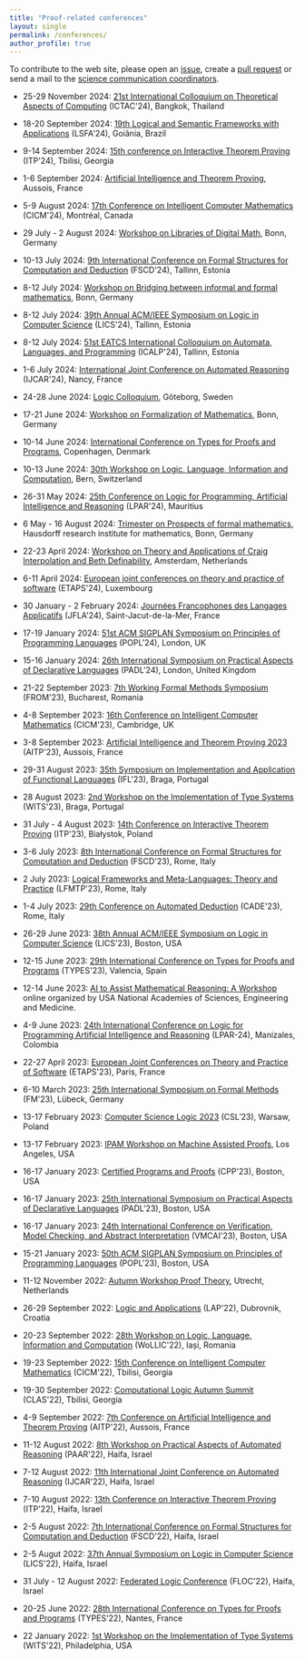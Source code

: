 ```yaml
---
title: "Proof-related conferences"
layout: single
permalink: /conferences/
author_profile: true
---
```


To contribute to the web site, please open an [issue](https://github.com/EuroProofNet/europroofnet.github.io/issues), create a [pull request](https://github.com/EuroProofNet/europroofnet.github.io) or send a mail to the [science communication coordinators](../contact).

- 25-29 November 2024: [21st International Colloquium on Theoretical Aspects of Computing](https://ictac2024.cs.ait.ac.th/) (ICTAC'24), Bangkok, Thailand

- 18-20 September 2024: [19th Logical and Semantic Frameworks with Applications](https://sites.google.com/ufg.br/lsfa2024) (LSFA'24), Goiânia, Brazil

- 9-14 September 2024: [15th conference on Interactive Theorem Proving](https://itp-conference.github.io/) (ITP'24), Tbilisi, Georgia

- 1-6 September 2024: [Artificial Intelligence and Theorem Proving](http://aitp-conference.org/2024), Aussois, France

- 5-9 August 2024: [17th Conference on Intelligent Computer Mathematics](https://cicm-conference.org/2024/) (CICM'24), Montréal, Canada

- 29 July - 2 August 2024: [Workshop on Libraries of Digital Math](https://www.him.uni-bonn.de/programs/future-programs/future-trimester-programs/prospects-of-formal-mathematics/libraries-of-digital-math/), Bonn, Germany

- 10-13 July 2024: [9th International Conference on Formal Structures for Computation and Deduction](https://cs.ioc.ee/fscd24/) (FSCD'24), Tallinn, Estonia

- 8-12 July 2024: [Workshop on Bridging between informal and formal mathematics](https://www.him.uni-bonn.de/programs/future-programs/future-trimester-programs/prospects-of-formal-mathematics/workshop-bridging-between-informal-and-formal-july-8-12-2024/), Bonn, Germany

- 8-12 July 2024: [39th Annual ACM/IEEE Symposium on Logic in Computer Science](https://lics.siglog.org/lics24/) (LICS'24), Tallinn, Estonia

- 8-12 July 2024: [51st EATCS International Colloquium on Automata, Languages, and Programming](https://compose.ioc.ee/icalp2024/) (ICALP'24), Tallinn, Estonia

- 1-6 July 2024: [International Joint Conference on Automated Reasoning](https://merz.gitlabpages.inria.fr/2024-ijcar/) (IJCAR'24), Nancy, France

- 24-28 June 2024: [Logic Colloquium](https://lc2024.se/), Göteborg, Sweden

- 17-21 June 2024: [Workshop on Formalization of Mathematics](https://www.him.uni-bonn.de/programs/future-programs/future-trimester-programs/prospects-of-formal-mathematics/formalization-of-mathematics/), Bonn, Germany

- 10-14 June 2024: [International Conference on Types for Proofs and Programs](https://types2024.itu.dk/Index.html), Copenhagen, Denmark

- 10-13 June 2024: [30th Workshop on Logic, Language, Information and Computation](https://wollic2024.inf.unibe.ch/), Bern, Switzerland

- 26-31 May 2024: [25th Conference on Logic for Programming, Artificial Intelligence and Reasoning](http://www.lpar-25.info) (LPAR'24), Mauritius

- 6 May - 16 August 2024: [Trimester on Prospects of formal mathematics](https://www.him.uni-bonn.de/programs/future-programs/future-trimester-programs/prospects-of-formal-mathematics/description/), Hausdorff research institute for mathematics, Bonn, Germany

- 22-23 April 2024: [Workshop on Theory and Applications of Craig Interpolation and Beth Definability](https://cibd.bitbucket.io), Amsterdam, Netherlands

- 6-11 April 2024: [European joint conferences on theory and practice of software](https://etaps.org/) (ETAPS'24), Luxembourg

- 30 January - 2 February 2024: [Journées Francophones des Langages Applicatifs](https://jfla.inria.fr/jfla2024.html) (JFLA'24), Saint-Jacut-de-la-Mer, France

- 17-19 January 2024: [51st ACM SIGPLAN Symposium on Principles of Programming Languages](https://popl24.sigplan.org/) (POPL'24), London, UK

- 15-16 January 2024: [26th International Symposium on Practical Aspects of Declarative Languages](https://popl24.sigplan.org/home/PADL-2024) (PADL'24), London, United Kingdom

- 21-22 September 2023: [7th Working Formal Methods Symposium](https://from2023.cs.unibuc.ro/) (FROM'23), Bucharest, Romania

- 4-8 September 2023: [16th Conference on Intelligent Computer Mathematics](https://cicm-conference.org/2023/cicm.php) (CICM'23), Cambridge, UK

- 3-8 September 2023: [Artificial Intelligence and Theorem Proving 2023](http://aitp-conference.org/2023) (AITP'23), Aussois, France

- 29-31 August 2023: [35th Symposium on Implementation and Application of Functional Languages](https://ifl23.github.io/) (IFL'23), Braga, Portugal

- 28 August 2023: [2nd Workshop on the Implementation of Type Systems](https://ifl23.github.io/wits.html) (WITS'23), Braga, Portugal

- 31 July - 4 August 2023: [14th Conference on Interactive Theorem Proving](https://mizar.uwb.edu.pl/ITP2023/) (ITP'23), Białystok, Poland

- 3-6 July 2023: [8th International Conference on Formal Structures for Computation and Deduction](https://easyconferences.eu/fscd2023/) (FSCD'23), Rome, Italy

- 2 July 2023: [Logical Frameworks and Meta-Languages: Theory and Practice](https://lfmtp.org/workshops/2023/) (LFMTP'23), Rome, Italy

- 1-4 July 2023: [29th Conference on Automated Deduction](https://easyconferences.eu/cade2023/) (CADE'23), Rome, Italy

- 26-29 June 2023: [38th Annual ACM/IEEE Symposium on Logic in Computer Science](https://lics.siglog.org/lics23/) (LICS'23), Boston, USA

- 12-15 June 2023: [29th International Conference on Types for Proofs and Programs](https://types2023.webs.upv.es/) (TYPES'23), Valencia, Spain

- 12-14 June 2023: [AI to Assist Mathematical Reasoning: A Workshop](https://www.nationalacademies.org/our-work/ai-to-assist-mathematical-reasoning-a-workshop) online organized by USA National Academies of Sciences, Engineering and Medicine.

- 4-9 June 2023: [24th International Conference on Logic for Programming Artificial Intelligence and Reasoning](https://easychair.org/smart-program/LPAR2023/) (LPAR-24), Manizales, Colombia

- 22-27 April 2023: [European Joint Conferences on Theory and Practice of Software](https://etaps.org/) (ETAPS'23), Paris, France

- 6-10 March 2023: [25th International Symposium on Formal Methods](https://fm2023.isp.uni-luebeck.de/) (FM'23), Lübeck, Germany

- 13-17 February 2023: [Computer Science Logic 2023](https://csl2023.mimuw.edu.pl/) (CSL’23), Warsaw, Poland

- 13-17 February 2023: [IPAM Workshop on Machine Assisted Proofs](http://www.ipam.ucla.edu/programs/workshops/machine-assisted-proofs), Los Angeles, USA

- 16-17 January 2023: [Certified Programs and Proofs](https://popl23.sigplan.org/home/CPP-2023) (CPP'23), Boston, USA

- 16-17 January 2023: [25th International Symposium on Practical Aspects of Declarative Languages](https://popl23.sigplan.org/home/PADL-2023) (PADL'23), Boston, USA

- 16-17 January 2023: [24th International Conference on Verification, Model Checking, and Abstract Interpretation](https://popl23.sigplan.org/home/VMCAI-2023) (VMCAI'23), Boston, USA

- 15-21 January 2023: [50th ACM SIGPLAN Symposium on Principles of Programming Languages](https://popl23.sigplan.org/) (POPL'23), Boston, USA

- 11-12 November 2022: [Autumn Workshop Proof Theory](https://uswpt.sites.uu.nl/), Utrecht, Netherlands

- 26-29 September 2022: [Logic and Applications](http://imft.ftn.uns.ac.rs/math/cms/LAP2022) (LAP'22), Dubrovnik, Croatia

- 20-23 September 2022: [28th Workshop on Logic, Language, Information and Computation](https://wollic2022.github.io/) (WoLLIC'22), Iași, Romania

- 19-23 September 2022: [15th Conference on Intelligent Computer Mathematics](https://cicm-conference.org/2022/cicm.php) (CICM'22), Tbilisi, Georgia

- 19-30 September 2022: [Computational Logic Autumn Summit](https://viam.science.tsu.ge/clas2022/) (CLAS'22), Tbilisi, Georgia

- 4-9 September 2022: [7th Conference on Artificial Intelligence and Theorem Proving](http://aitp-conference.org/2022/) (AITP'22), Aussois, France

- 11-12 August 2022: [8th Workshop on Practical Aspects of Automated Reasoning](https://paar2022.github.io/) (PAAR'22), Haifa, Israel

- 7-12 August 2022: [11th International Joint Conference on Automated Reasoning](https://easychair.org/smart-program/FLoC2022/IJCAR-index.html) (IJCAR'22), Haifa, Israel

- 7-10 August 2022: [13th Conference on Interactive Theorem Proving](https://itpconference.github.io/ITP22/) (ITP'22), Haifa, Israel

- 2-5 August 2022: [7th International Conference on Formal Structures for Computation and Deduction](https://www.cs.tau.ac.il/~nachumd/FSCD/) (FSCD'22), Haifa, Israel

- 2-5 Augut 2022: [37th Annual Symposium on Logic in Computer Science](https://lics.siglog.org/lics22/) (LICS'22), Haifa, Israel

- 31 July - 12 August 2022: [Federated Logic Conference](https://www.floc2022.org/) (FLOC'22), Haifa, Israel

- 20-25 June 2022: [28th International Conference on Types for Proofs and Programs](https://types22.inria.fr/) (TYPES'22), Nantes, France

- 22 January 2022: [1st Workshop on the Implementation of Type Systems](https://popl22.sigplan.org/home/wits-2022) (WITS'22), Philadelphia, USA
